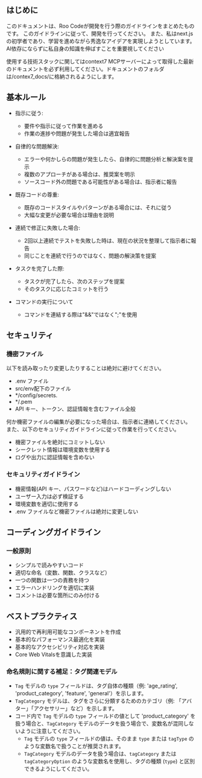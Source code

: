 ## はじめに
このドキュメントは、Roo Codeが開発を行う際のガイドラインをまとめたものです。
このガイドラインに従って、開発を行ってください。
また、私はnext.jsの初学者であり、学習を進めながら秀逸なアイデアを実現しようとしています。AI依存にならずに私自身の知識を伸ばすことを重要視してください

使用する技術スタックに関してはcontext7 MCPサーバーによって取得した最新のドキュメントを必ず利用してください。ドキュメントのフォルダは/contex7_docs/に格納されるようにします。

## 基本ルール

- 指示に従う:
    - 要件や指示に従って作業を進める
    - 作業の進捗や問題が発生した場合は適宜報告

- 自律的な問題解決:
    - エラーや何かしらの問題が発生したら、自律的に問題分析と解決案を提示
    - 複数のアプローチがある場合は、推奨案を明示
    - ソースコード外の問題である可能性がある場合は、指示者に報告

- 既存コードの尊重:
    - 既存のコードスタイルやパターンがある場合には、それに従う
    - 大幅な変更が必要な場合は理由を説明

- 連続で修正に失敗した場合:
    - 2回以上連続でテストを失敗した時は、現在の状況を整理して指示者に報告
    - 同じことを連続で行うのではなく、問題の解決策を提案

- タスクを完了した際:
    - タスクが完了したら、次のステップを提案
    - そのタスクに応じたコミットを行う

- コマンドの実行について
    - コマンドを連結する際は"&&"ではなく";"を使用

## セキュリティ
### 機密ファイル
以下を読み取ったり変更したりすることは絶対に避けてください。

- .env ファイル
- src/env配下のファイル
- */config/secrets.
- */.pem
- API キー、トークン、認証情報を含むファイル全般

何か機密ファイルの編集が必要になった場合は、指示者に連絡してください。
また、以下のセキュリティガイドラインに従って作業を行ってください。

- 機密ファイルを絶対にコミットしない
- シークレット情報は環境変数を使用する
- ログや出力に認証情報を含めない

### セキュリティガイドライン
- 機密情報(API キー、パスワードなど)はハードコーディングしない
- ユーザー入力は必ず検証する
- 環境変数を適切に使用する
- .env ファイルなど機密ファイルは絶対に変更しない

## コーディングガイドライン
### 一般原則
- シンプルで読みやすいコード
- 適切な命名（変数、関数、クラスなど）
- 一つの関数は一つの責務を持つ
- エラーハンドリングを適切に実装
- コメントは必要な箇所にのみ付ける

## ベストプラクティス
- 汎用的で再利用可能なコンポーネントを作成
- 基本的なパフォーマンス最適化を実装
- 基本的なアクセシビリティ対応を実装
- Core Web Vitalsを意識した実装

### 命名規則に関する補足：タグ関連モデル

- `Tag` モデルの `type` フィールドは、タグ自体の種類（例: 'age_rating', 'product_category', 'feature', 'general'）を示します。
- `TagCategory` モデルは、タグをさらに分類するためのカテゴリ（例: 「アバター」「アクセサリー」など）を示します。
- コード内で `Tag` モデルの `type` フィールドの値として 'product_category' を扱う場合と、`TagCategory` モデルのデータを扱う場合で、変数名が混同しないように注意してください。
    - `Tag` モデルの `type` フィールドの値は、そのまま `type` または `tagType` のような変数名で扱うことが推奨されます。
    - `TagCategory` モデルのデータを扱う場合は、`tagCategory` または `tagCategoryOption` のような変数名を使用し、タグの種類 (`type`) と区別できるようにしてください。